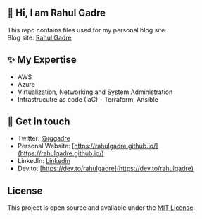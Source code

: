 

## 👋  Hi, I am Rahul Gadre

This repo contains files used for my personal blog site.<br>
Blog site: <a href="https://rahulgadre.github.io/" target="_blank" rel="noopener">Rahul Gadre</a>

## ✨ My Expertise
- AWS
- Azure
- Virtualization, Networking and System Administration
- Infrastrucutre as code (IaC) - Terraform, Ansible


## 💌 Get in touch
- Twitter: [@rggadre](https://twitter.com/rggadre)
- Personal Website: [https://rahulgadre.github.io/](https://rahulgadre.github.io/)
- LinkedIn: [Linkedin](https://www.linkedin.com/in/rahulgadre/)
- Dev.to: [https://dev.to/rahulgadre](https://dev.to/rahulgadre)

## License
This project is open source and available under the [MIT License](LICENSE).
 